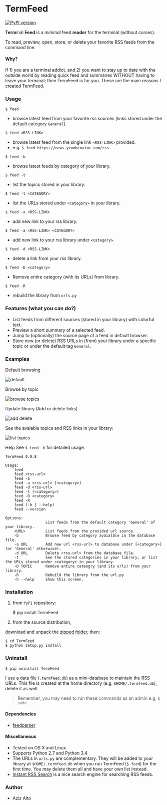 TermFeed
====

[![PyPI version](https://badge.fury.io/py/termfeed.svg)](http://badge.fury.io/py/termfeed)

**Term**inal **Feed** is a *minimal* feed **reader** for the terminal (without curses).

To read, preview, open, store, or delete your favorite RSS feeds from the command line.

#### Why?

If 1) you are a terminal addict, and 2) you want to stay up to date with the outside world by reading quick feed and summaries WITHOUT having to leave your terminal; then TermFeed is for you. These are the main reasons I created TermFeed.



### Usage

`$ feed`

- browse latest feed from your favorite rss sources (links stored under the default category `General`).

`$ feed <RSS-LINK>`

- browse latest feed from the single link `<RSS-LINK>` provided.
- e.g. `$ feed https://news.ycombinator.com/rss`

`$ feed -b`

- browse latest feeds by category of your library.

`$ feed -t`

- list the topics stored in your library.

`$ feed -t <CATEGORY>`

- list the URLs stored under `<category>` in your library.

`$ feed -a <RSS-LINK>`

- add new link to your rss library.

`$ feed -a <RSS-LINK> <CATEGORY>`

- add new link to your rss library under `<category>`.

`$ feed -d <RSS-LINK>`

- delete a link from your rss library.

`$ feed -D <category>`
- Remove entire category (with its URLs) from library.

`$ feed -R`

- rebuild the library from `urls.py`


### Features (what you can do?)

- List feeds from different sources (stored in your library) with colorful text.
- Preview a short summary of a selected feed.
- Jump to (optionally) the source page of a feed in default browser.
- Store new (or delete) RSS URLs in (from) your library under a specific topic or under the default tag `General`.


### Examples

<!-- see: TermFeed gifs repo: http://imgur.com/a/EBHho
-->

Default browsing

![default](http://i.imgur.com/CXFFIaF.gif?1)

Browse by topic

![browse topics](http://i.imgur.com/J09EFVv.gif?1)

Update library (Add or delete links)

![add delete](http://i.imgur.com/wcHdK4l.gif?1)


See the avaiable topics and RSS links in your library:

![list topics](http://i.imgur.com/98DM6US.gif?1)

Help
See `$ feed -h` for detailed usage.

```
TermFeed 0.0.8

Usage:
    feed
    feed <rss-url>
    feed -b
    feed -a <rss-url> [<category>]
    feed -d <rss-url>
    feed -t [<category>]
    feed -D <category>
    feed -R
    feed (-h | --help)
    feed --version

Options:
                  List feeds from the default category 'General' of your library.
    <URL>         List feeds from the provided url source.
    -b            Browse feed by category avaialble in the database file.
    -a URL        Add new url <rss-url> to database under [<category>] (or 'General' otherwise).
    -d URL        Delete <rss-url> from the database file.
    -t            See the stored categories in your library, or list the URLs stored under <category> in your library.
    -D TOPIC      Remove entire cateogry (and its urls) from your library.
    -R            Rebuild the library from the url.py
    -h --help     Show this screen.
```


### Installation

1) from `PyPI` repository:

	$ pip install TermFeed


2) from the source distribution,

download and unpack the [zipped folder](https://github.com/iamaziz/TermFeed/archive/master.zip), then:

	$ cd TermFeed
	$ python setup.py install

### Uninstall


	$ pip uninstall TermFeed

I use a data file (`.termfeed.db`) as a mini-database to maintain the RSS URLs.
This file is created at the home directory (e.g. `$HOME/.termfeed.db`), delete it as well.


> Remember, you may need to run these commands as an admin e.g.
> 	`$ sudo ...`


#### Dependencies

- [feedparser](https://pypi.python.org/pypi/feedparser)


#### Miscellaneous

- Tested on OS X and Linux.
- Supports Python 2.7 and Python 3.4
- The URLs in `urls.py` are complementary. They will be added to your library at `$HOME/.termfeed.db` when you run TermFeed (`$ feed`) for the first time. You may delete them all and have your own list instead.
- [Instant RSS Search](http://ctrlq.org/rss) is a nice search engine for searching RSS feeds.


### Author

- Aziz Alto


